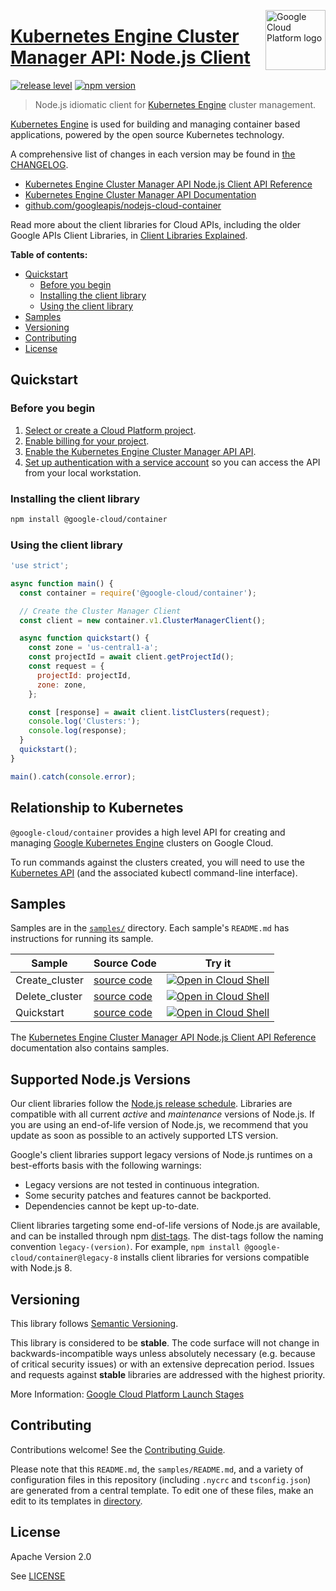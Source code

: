 [//]: # "This README.md file is auto-generated, all changes to this file will be lost."
[//]: # "To regenerate it, use `python -m synthtool`."
<img src="https://avatars2.githubusercontent.com/u/2810941?v=3&s=96" alt="Google Cloud Platform logo" title="Google Cloud Platform" align="right" height="96" width="96"/>

# [Kubernetes Engine Cluster Manager API: Node.js Client](https://github.com/googleapis/nodejs-cloud-container)

[![release level](https://img.shields.io/badge/release%20level-stable-brightgreen.svg?style=flat)](https://cloud.google.com/terms/launch-stages)
[![npm version](https://img.shields.io/npm/v/@google-cloud/container.svg)](https://www.npmjs.org/package/@google-cloud/container)




> Node.js idiomatic client for [Kubernetes Engine][product-docs] cluster management.

[Kubernetes Engine](https://cloud.google.com/kubernetes-engine/docs/) is used for
building and managing container based applications, powered by the open source Kubernetes technology.


A comprehensive list of changes in each version may be found in
[the CHANGELOG](https://github.com/googleapis/nodejs-cloud-container/blob/main/CHANGELOG.md).

* [Kubernetes Engine Cluster Manager API Node.js Client API Reference][client-docs]
* [Kubernetes Engine Cluster Manager API Documentation][product-docs]
* [github.com/googleapis/nodejs-cloud-container](https://github.com/googleapis/nodejs-cloud-container)

Read more about the client libraries for Cloud APIs, including the older
Google APIs Client Libraries, in [Client Libraries Explained][explained].

[explained]: https://cloud.google.com/apis/docs/client-libraries-explained

**Table of contents:**


* [Quickstart](#quickstart)
  * [Before you begin](#before-you-begin)
  * [Installing the client library](#installing-the-client-library)
  * [Using the client library](#using-the-client-library)
* [Samples](#samples)
* [Versioning](#versioning)
* [Contributing](#contributing)
* [License](#license)

## Quickstart

### Before you begin

1.  [Select or create a Cloud Platform project][projects].
1.  [Enable billing for your project][billing].
1.  [Enable the Kubernetes Engine Cluster Manager API API][enable_api].
1.  [Set up authentication with a service account][auth] so you can access the
    API from your local workstation.

### Installing the client library

```bash
npm install @google-cloud/container
```


### Using the client library

```javascript
'use strict';

async function main() {
  const container = require('@google-cloud/container');

  // Create the Cluster Manager Client
  const client = new container.v1.ClusterManagerClient();

  async function quickstart() {
    const zone = 'us-central1-a';
    const projectId = await client.getProjectId();
    const request = {
      projectId: projectId,
      zone: zone,
    };

    const [response] = await client.listClusters(request);
    console.log('Clusters:');
    console.log(response);
  }
  quickstart();
}

main().catch(console.error);

```

## Relationship to Kubernetes

`@google-cloud/container` provides a high level API for creating and managing
[Google Kubernetes Engine](https://cloud.google.com/gke) clusters on Google Cloud.

To run commands against the clusters created, you will need to use the
[Kubernetes API](https://kubernetes.io/docs/reference/using-api/api-overview/)
(and the associated kubectl command-line interface).


## Samples

Samples are in the [`samples/`](https://github.com/googleapis/nodejs-cloud-container/tree/main/samples) directory. Each sample's `README.md` has instructions for running its sample.

| Sample                      | Source Code                       | Try it |
| --------------------------- | --------------------------------- | ------ |
| Create_cluster | [source code](https://github.com/googleapis/nodejs-cloud-container/blob/main/samples/create_cluster.js) | [![Open in Cloud Shell][shell_img]](https://console.cloud.google.com/cloudshell/open?git_repo=https://github.com/googleapis/nodejs-cloud-container&page=editor&open_in_editor=samples/create_cluster.js,samples/README.md) |
| Delete_cluster | [source code](https://github.com/googleapis/nodejs-cloud-container/blob/main/samples/delete_cluster.js) | [![Open in Cloud Shell][shell_img]](https://console.cloud.google.com/cloudshell/open?git_repo=https://github.com/googleapis/nodejs-cloud-container&page=editor&open_in_editor=samples/delete_cluster.js,samples/README.md) |
| Quickstart | [source code](https://github.com/googleapis/nodejs-cloud-container/blob/main/samples/quickstart.js) | [![Open in Cloud Shell][shell_img]](https://console.cloud.google.com/cloudshell/open?git_repo=https://github.com/googleapis/nodejs-cloud-container&page=editor&open_in_editor=samples/quickstart.js,samples/README.md) |



The [Kubernetes Engine Cluster Manager API Node.js Client API Reference][client-docs] documentation
also contains samples.

## Supported Node.js Versions

Our client libraries follow the [Node.js release schedule](https://nodejs.org/en/about/releases/).
Libraries are compatible with all current _active_ and _maintenance_ versions of
Node.js.
If you are using an end-of-life version of Node.js, we recommend that you update
as soon as possible to an actively supported LTS version.

Google's client libraries support legacy versions of Node.js runtimes on a
best-efforts basis with the following warnings:

* Legacy versions are not tested in continuous integration.
* Some security patches and features cannot be backported.
* Dependencies cannot be kept up-to-date.

Client libraries targeting some end-of-life versions of Node.js are available, and
can be installed through npm [dist-tags](https://docs.npmjs.com/cli/dist-tag).
The dist-tags follow the naming convention `legacy-(version)`.
For example, `npm install @google-cloud/container@legacy-8` installs client libraries
for versions compatible with Node.js 8.

## Versioning

This library follows [Semantic Versioning](http://semver.org/).



This library is considered to be **stable**. The code surface will not change in backwards-incompatible ways
unless absolutely necessary (e.g. because of critical security issues) or with
an extensive deprecation period. Issues and requests against **stable** libraries
are addressed with the highest priority.






More Information: [Google Cloud Platform Launch Stages][launch_stages]

[launch_stages]: https://cloud.google.com/terms/launch-stages

## Contributing

Contributions welcome! See the [Contributing Guide](https://github.com/googleapis/nodejs-cloud-container/blob/main/CONTRIBUTING.md).

Please note that this `README.md`, the `samples/README.md`,
and a variety of configuration files in this repository (including `.nycrc` and `tsconfig.json`)
are generated from a central template. To edit one of these files, make an edit
to its templates in
[directory](https://github.com/googleapis/synthtool).

## License

Apache Version 2.0

See [LICENSE](https://github.com/googleapis/nodejs-cloud-container/blob/main/LICENSE)

[client-docs]: https://cloud.google.com/nodejs/docs/reference/container/latest
[product-docs]: https://cloud.google.com/kubernetes-engine
[shell_img]: https://gstatic.com/cloudssh/images/open-btn.png
[projects]: https://console.cloud.google.com/project
[billing]: https://support.google.com/cloud/answer/6293499#enable-billing
[enable_api]: https://console.cloud.google.com/flows/enableapi?apiid=container.googleapis.com
[auth]: https://cloud.google.com/docs/authentication/getting-started
